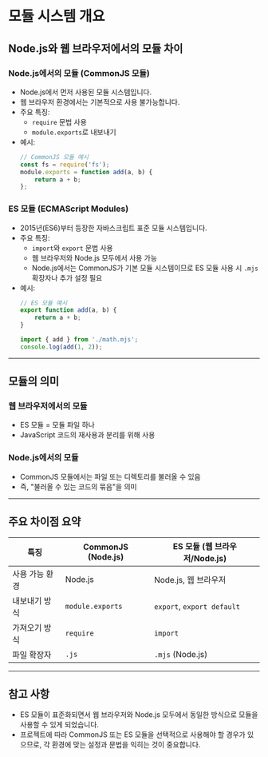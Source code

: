 # 모듈 시스템 개요

## Node.js와 웹 브라우저에서의 모듈 차이

### Node.js에서의 모듈 (CommonJS 모듈)
- Node.js에서 먼저 사용된 모듈 시스템입니다.
- 웹 브라우저 환경에서는 기본적으로 사용 불가능합니다.
- 주요 특징:
  - `require` 문법 사용
  - `module.exports`로 내보내기
- 예시:
  ```javascript
  // CommonJS 모듈 예시
  const fs = require('fs');
  module.exports = function add(a, b) {
      return a + b;
  };
  ```

### ES 모듈 (ECMAScript Modules)
- 2015년(ES6)부터 등장한 자바스크립트 표준 모듈 시스템입니다.
- 주요 특징:
  - `import`와 `export` 문법 사용
  - 웹 브라우저와 Node.js 모두에서 사용 가능
  - Node.js에서는 CommonJS가 기본 모듈 시스템이므로 ES 모듈 사용 시 `.mjs` 확장자나 추가 설정 필요
- 예시:
  ```javascript
  // ES 모듈 예시
  export function add(a, b) {
      return a + b;
  }

  import { add } from './math.mjs';
  console.log(add(1, 2));
  ```

---

## 모듈의 의미

### 웹 브라우저에서의 모듈
- ES 모듈 = 모듈 파일 하나
- JavaScript 코드의 재사용과 분리를 위해 사용

### Node.js에서의 모듈
- CommonJS 모듈에서는 파일 또는 디렉토리를 불러올 수 있음
- 즉, "불러올 수 있는 코드의 묶음"을 의미

---

## 주요 차이점 요약
| 특징                | CommonJS (Node.js)          | ES 모듈 (웹 브라우저/Node.js) |
|---------------------|-----------------------------|------------------------------|
| 사용 가능 환경      | Node.js                    | Node.js, 웹 브라우저         |
| 내보내기 방식       | `module.exports`           | `export`, `export default`   |
| 가져오기 방식       | `require`                  | `import`                     |
| 파일 확장자         | `.js`                      | `.mjs` (Node.js)             |

---

## 참고 사항
- ES 모듈이 표준화되면서 웹 브라우저와 Node.js 모두에서 동일한 방식으로 모듈을 사용할 수 있게 되었습니다.
- 프로젝트에 따라 CommonJS 또는 ES 모듈을 선택적으로 사용해야 할 경우가 있으므로, 각 환경에 맞는 설정과 문법을 익히는 것이 중요합니다.
